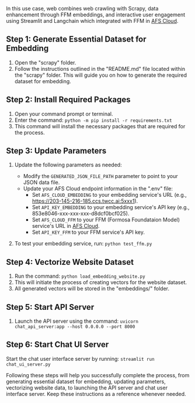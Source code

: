 In this use case, web combines web crawling with Scrapy, data enhancement through FFM embeddings, and interactive user engagement using Streamlit and Langchain which integrated with FFM in [AFS Cloud](https://docs.twcc.ai/en/docs/user-guides/twcc/afs/afs-cloud). 


## Step 1: Generate Essential Dataset for Embedding

1. Open the "scrapy" folder.
2. Follow the instructions outlined in the "README.md" file located within the "scrapy" folder. This will guide you on how to generate the required dataset for embedding.

## Step 2: Install Required Packages

1. Open your command prompt or terminal.
2. Enter the command: `python -m pip install -r requirements.txt`
3. This command will install the necessary packages that are required for the process.

## Step 3: Update Parameters

1. Update the following parameters as needed:

    - Modify the `GENERATED_JSON_FILE_PATH` parameter to point to your JSON data file.
    - Update your AFS Cloud endpoint information in the ".env" file:
        - Set `AFS_CLOUD_EMBEDDING` to your embedding service's URL (e.g., https://203-145-216-185.ccs.twcc.ai:5xxx1).
        - Set `API_KEY_EMBEDDING` to your embedding service's API key (e.g., 853e8046-xxx-xxx-xxx-d8dcf0bcf025).
        - Set `AFS_CLOUD_FFM` to your FFM (Formosa Foundataion Model) service's URL in [AFS Cloud](https://docs.twcc.ai/en/docs/user-guides/twcc/afs/afs-cloud).
        - Set `API_KEY_FFM` to your FFM service's API key.
2. To test your embedding service, run: `python test_ffm.py`

## Step 4: Vectorize Website Dataset

1. Run the command: `python load_embedding_website.py`
2. This will initiate the process of creating vectors for the website dataset.
3. All generated vectors will be stored in the "embeddings/" folder.

## Step 5: Start API Server

1. Launch the API server using the command: `uvicorn chat_api_server:app --host 0.0.0.0 --port 8000`

## Step 6: Start Chat UI Server

Start the chat user interface server by running: `streamlit run chat_ui_server.py`

Following these steps will help you successfully complete the process, from generating essential dataset for embedding, updating parameters, vectorizing website data, to launching the API server and chat user interface server. Keep these instructions as a reference whenever needed.